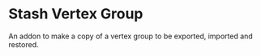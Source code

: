 # Stash Vertex Group
An addon to make a copy of a vertex group to be exported, imported and restored.
